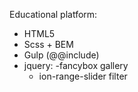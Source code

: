 Educational platform:

- HTML5
- Scss + BEM
- Gulp (@@include)
- jquery:
  -fancybox gallery
  - ion-range-slider filter
